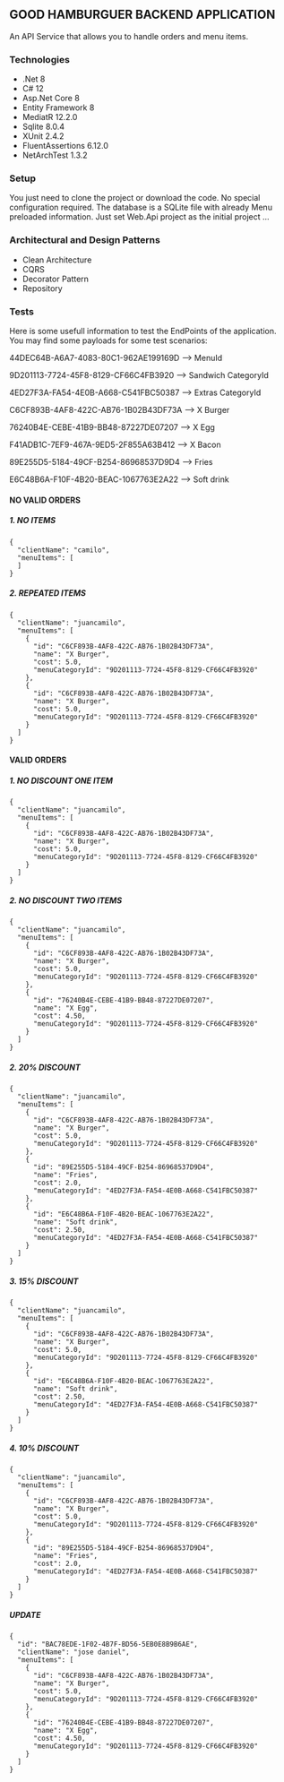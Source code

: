 ## GOOD HAMBURGUER BACKEND APPLICATION

  An API Service that allows you to handle orders and menu items.

 ### Technologies
  - .Net 8
  - C# 12
  - Asp.Net Core 8
  - Entity Framework 8
  - MediatR 12.2.0
  - Sqlite 8.0.4
  - XUnit 2.4.2
  - FluentAssertions 6.12.0
  - NetArchTest 1.3.2 

### Setup

  You just need to clone the project or download the code. No special configuration required.
  The database is a SQLite file with already Menu preloaded information. Just set Web.Api project
  as the initial project ... 

### Architectural and Design Patterns

  - Clean Architecture
  - CQRS
  - Decorator Pattern
  - Repository

### Tests

  Here is some usefull information to test the EndPoints of the application. You may find 
  some payloads for some test scenarios:

44DEC64B-A6A7-4083-80C1-962AE199169D --> MenuId

9D201113-7724-45F8-8129-CF66C4FB3920 --> Sandwich CategoryId

4ED27F3A-FA54-4E0B-A668-C541FBC50387 --> Extras CategoryId

C6CF893B-4AF8-422C-AB76-1B02B43DF73A --> X Burger

76240B4E-CEBE-41B9-BB48-87227DE07207 --> X Egg

F41ADB1C-7EF9-467A-9ED5-2F855A63B412 --> X Bacon

89E255D5-5184-49CF-B254-86968537D9D4 --> Fries

E6C48B6A-F10F-4B20-BEAC-1067763E2A22 --> Soft drink

#### NO VALID ORDERS

##### 1. NO ITEMS

	{
	  "clientName": "camilo",
	  "menuItems": [
	  ]
	}
	
##### 2. REPEATED ITEMS

	{
	  "clientName": "juancamilo",
	  "menuItems": [
		{
		  "id": "C6CF893B-4AF8-422C-AB76-1B02B43DF73A",
		  "name": "X Burger",
		  "cost": 5.0,
		  "menuCategoryId": "9D201113-7724-45F8-8129-CF66C4FB3920"
		},
		{
		  "id": "C6CF893B-4AF8-422C-AB76-1B02B43DF73A",
		  "name": "X Burger",
		  "cost": 5.0,
		  "menuCategoryId": "9D201113-7724-45F8-8129-CF66C4FB3920"
		}
	  ]
	}
	
#### VALID ORDERS

##### 1. NO DISCOUNT ONE ITEM

	{
	  "clientName": "juancamilo",
	  "menuItems": [
	    {
	      "id": "C6CF893B-4AF8-422C-AB76-1B02B43DF73A",
		  "name": "X Burger",
		  "cost": 5.0,
		  "menuCategoryId": "9D201113-7724-45F8-8129-CF66C4FB3920"
	    }
	  ]
	} 
##### 2. NO DISCOUNT TWO ITEMS
	{
	  "clientName": "juancamilo",
	  "menuItems": [
	    {
	      "id": "C6CF893B-4AF8-422C-AB76-1B02B43DF73A",
		  "name": "X Burger",
		  "cost": 5.0,
		  "menuCategoryId": "9D201113-7724-45F8-8129-CF66C4FB3920"
	    },
	    {
	      "id": "76240B4E-CEBE-41B9-BB48-87227DE07207",
		  "name": "X Egg",
		  "cost": 4.50,
		  "menuCategoryId": "9D201113-7724-45F8-8129-CF66C4FB3920"
	    }
	  ]
	}

##### 2. 20% DISCOUNT

	{
	  "clientName": "juancamilo",
	  "menuItems": [
	    {
	      "id": "C6CF893B-4AF8-422C-AB76-1B02B43DF73A",
		  "name": "X Burger",
		  "cost": 5.0,
		  "menuCategoryId": "9D201113-7724-45F8-8129-CF66C4FB3920"
	    },
	    {
	      "id": "89E255D5-5184-49CF-B254-86968537D9D4",
		  "name": "Fries",
		  "cost": 2.0,
		  "menuCategoryId": "4ED27F3A-FA54-4E0B-A668-C541FBC50387"
	    },
	    {
	      "id": "E6C48B6A-F10F-4B20-BEAC-1067763E2A22",
		  "name": "Soft drink",
		  "cost": 2.50,
		  "menuCategoryId": "4ED27F3A-FA54-4E0B-A668-C541FBC50387"
	    }
	  ]
	}

##### 3. 15% DISCOUNT

	{
	  "clientName": "juancamilo",
	  "menuItems": [
	    {
	      "id": "C6CF893B-4AF8-422C-AB76-1B02B43DF73A",
		  "name": "X Burger",
		  "cost": 5.0,
		  "menuCategoryId": "9D201113-7724-45F8-8129-CF66C4FB3920"
	    },
	    {
	      "id": "E6C48B6A-F10F-4B20-BEAC-1067763E2A22",
		  "name": "Soft drink",
		  "cost": 2.50,
		  "menuCategoryId": "4ED27F3A-FA54-4E0B-A668-C541FBC50387"
	    }
	  ]
	}

##### 4. 10% DISCOUNT

	{
	  "clientName": "juancamilo",
	  "menuItems": [
	    {
	      "id": "C6CF893B-4AF8-422C-AB76-1B02B43DF73A",
		  "name": "X Burger",
		  "cost": 5.0,
		  "menuCategoryId": "9D201113-7724-45F8-8129-CF66C4FB3920"
	    },
	    {
	      "id": "89E255D5-5184-49CF-B254-86968537D9D4",
		  "name": "Fries",
		  "cost": 2.0,
		  "menuCategoryId": "4ED27F3A-FA54-4E0B-A668-C541FBC50387"
	    }
	  ]
	}

##### UPDATE

	{
	  "id": "BAC78EDE-1F02-4B7F-BD56-5EB0E8B9B6AE",
	  "clientName": "jose daniel",
	  "menuItems": [
	    {
	      "id": "C6CF893B-4AF8-422C-AB76-1B02B43DF73A",
		  "name": "X Burger",
		  "cost": 5.0,
		  "menuCategoryId": "9D201113-7724-45F8-8129-CF66C4FB3920"
	    },
	    {
	      "id": "76240B4E-CEBE-41B9-BB48-87227DE07207",
		  "name": "X Egg",
		  "cost": 4.50,
		  "menuCategoryId": "9D201113-7724-45F8-8129-CF66C4FB3920"
	    }
	  ]
	}





 
